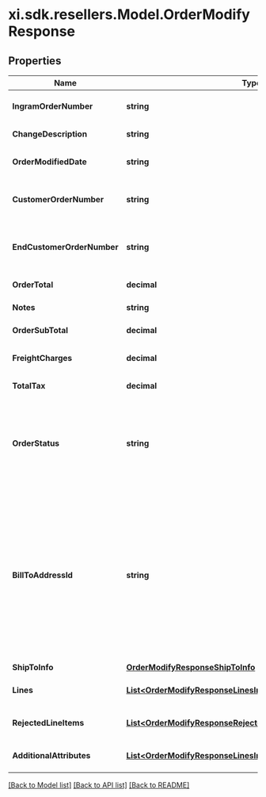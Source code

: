 # xi.sdk.resellers.Model.OrderModifyResponse

## Properties

Name | Type | Description | Notes
------------ | ------------- | ------------- | -------------
**IngramOrderNumber** | **string** | The IngramMicro order number. | [optional] 
**ChangeDescription** | **string** | The description of the change. | [optional] 
**OrderModifiedDate** | **string** | The date the order was modified. | [optional] 
**CustomerOrderNumber** | **string** | The reseller&#39;s order number for reference in their system. | [optional] 
**EndCustomerOrderNumber** | **string** | The end user/customer&#39;s order number for reference in their system. | [optional] 
**OrderTotal** | **decimal** | The total for the order. | [optional] 
**Notes** | **string** | Order-level notes. | [optional] 
**OrderSubTotal** | **decimal** | The sub total for the order. | [optional] 
**FreightCharges** | **decimal** | The freight charges for the order. | [optional] 
**TotalTax** | **decimal** | The total tax for the order. | [optional] 
**OrderStatus** | **string** | The status of the order. One of the following. Backordered, In Progress, Shipped, Delivered, Canceled, On Hold | [optional] 
**BillToAddressId** | **string** | Suffix used to identify billing address. Created during onboarding. Resellers are provided with one or more address IDs depending on how many bill to addresses they need for various flooring companies they are using for credit. | [optional] 
**ShipToInfo** | [**OrderModifyResponseShipToInfo**](OrderModifyResponseShipToInfo.md) |  | [optional] 
**Lines** | [**List&lt;OrderModifyResponseLinesInner&gt;**](OrderModifyResponseLinesInner.md) | The line-level details for the order. | [optional] 
**RejectedLineItems** | [**List&lt;OrderModifyResponseRejectedLineItemsInner&gt;**](OrderModifyResponseRejectedLineItemsInner.md) | Details for failed lines in the order. | [optional] 
**AdditionalAttributes** | [**List&lt;OrderModifyResponseLinesInnerAdditionalAttributesInner&gt;**](OrderModifyResponseLinesInnerAdditionalAttributesInner.md) | Header-level additional attributes. | [optional] 

[[Back to Model list]](../README.md#documentation-for-models) [[Back to API list]](../README.md#documentation-for-api-endpoints) [[Back to README]](../README.md)


